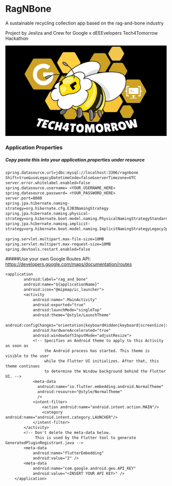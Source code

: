 # RagNBone
A sustainable recycling collection app based on the rag-and-bone industry

Project by Jesliza and Crew for Google x dEEEvelopers Tech4Tomorrow Hackathon

![alt text](https://github.com/yongjin372k/RagNBone/blob/main/tech4tomorrow.jpg?raw=true)

### **Application Properties**
##### Copy pasta this into your **application.properties** under resource

```
spring.datasource.url=jdbc:mysql://localhost:3306/ragnbone
Shift=true&useLegacyDatetimeCode=false&serverTimezone=UTC
server.error.whitelabel.enabled=false
spring.datasource.username= <YOUR_USERNAME_HERE>
spring.datasource.password= <YOUR_PASSWORD_HERE>
server.port=8080
spring.jpa.hibernate.naming-strategy=org.hibernate.cfg.EJB3NamingStrategy
spring.jpa.hibernate.naming.physical-strategy=org.hibernate.boot.model.naming.PhysicalNamingStrategyStandardImpl
spring.jpa.hibernate.naming.implicit-strategy=org.hibernate.boot.model.naming.ImplicitNamingStrategyLegacyJpaImpl

spring.servlet.multipart.max-file-size=10MB
spring.servlet.multipart.max-request-size=10MB
spring.devtools.restart.enabled=false
```


#####Use your own Google Routes API: https://developers.google.com/maps/documentation/routes 

```
<application
        android:label="rag_and_bone"
        android:name="${applicationName}"
        android:icon="@mipmap/ic_launcher">
        <activity
            android:name=".MainActivity"
            android:exported="true"
            android:launchMode="singleTop"
            android:theme="@style/LaunchTheme"
            android:configChanges="orientation|keyboardHidden|keyboard|screenSize|smallestScreenSize|locale|layoutDirection|fontScale|screenLayout|density|uiMode"
            android:hardwareAccelerated="true"
            android:windowSoftInputMode="adjustResize">
            <!-- Specifies an Android theme to apply to this Activity as soon as
                 the Android process has started. This theme is visible to the user
                 while the Flutter UI initializes. After that, this theme continues
                 to determine the Window background behind the Flutter UI. -->
            <meta-data
              android:name="io.flutter.embedding.android.NormalTheme"
              android:resource="@style/NormalTheme"
              />
            <intent-filter>
                <action android:name="android.intent.action.MAIN"/>
                <category android:name="android.intent.category.LAUNCHER"/>
            </intent-filter>
        </activity>
        <!-- Don't delete the meta-data below.
             This is used by the Flutter tool to generate GeneratedPluginRegistrant.java -->
        <meta-data
            android:name="flutterEmbedding"
            android:value="2" />
        <meta-data
            android:name="com.google.android.geo.API_KEY"
            android:value="<INSERT YOUR API KEY>" />
    </application>
```
